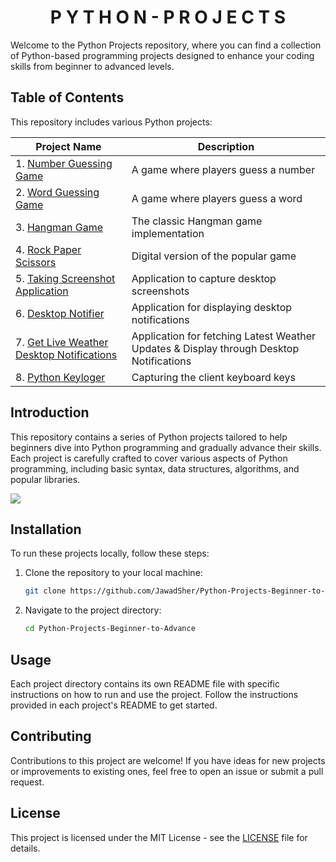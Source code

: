 <h1 align='center'>P Y T H O N - P R O J E C T S</h1>
Welcome to the Python Projects repository, where you can find a collection of Python-based programming projects designed to enhance your coding skills from beginner to advanced levels.

## Table of Contents
This repository includes various Python projects:

| Project Name                   | Description                           |
|--------------------------------|---------------------------------------|
| 1. [Number Guessing Game](https://github.com/JawadSher/Python-Projects-Beginner-to-Advance/tree/main/Project%201%20-%20Number%20Guessing%20Game)           | A game where players guess a number  |
| 2. [Word Guessing Game](https://github.com/JawadSher/Python-Projects-Beginner-to-Advance/tree/main/Project%202%20-%20Word%20Guessing%20Game)             | A game where players guess a word    |
| 3. [Hangman Game](https://github.com/JawadSher/Python-Projects-Beginner-to-Advance/tree/main/Project%203%20-%20Hungman%20Game)                     | The classic Hangman game implementation |
| 4. [Rock Paper Scissors](https://github.com/JawadSher/Python-Projects-Beginner-to-Advance/tree/main/Project%204%20-%20Rock%20Paper%20Scissor)              | Digital version of the popular game  |
| 5. [Taking Screenshot Application](https://github.com/JawadSher/Python-Projects-Beginner-to-Advance/tree/main/Project%205%20-%20Taking%20Screenshot%20Application)    | Application to capture desktop screenshots |
| 6. [Desktop Notifier](https://github.com/JawadSher/Python-Projects-Beginner-to-Advance/tree/main/Project%206%20-%20Desktop%20Notifier)                 | Application for displaying desktop notifications |
| 7. [Get Live Weather Desktop Notifications](https://github.com/JawadSher/Python-Projects-Beginner-to-Advance/tree/main/Project%207%20-%20Get%20Live%20Weather%20Desktop%20Notifications) | Application for fetching Latest Weather Updates & Display through Desktop Notifications |
| 8. [Python Keyloger](https://github.com/JawadSher/Python-Projects-Beginner-to-Advance/tree/main/Project%208%20-%20Python%20Keyloger) | Capturing the client keyboard keys |

## Introduction

This repository contains a series of Python projects tailored to help beginners dive into Python programming and gradually advance their skills. Each project is carefully crafted to cover various aspects of Python programming, including basic syntax, data structures, algorithms, and popular libraries.

<img src="https://bensstats.wordpress.com/wp-content/uploads/2020/08/zero-to-hero.gif?w=900">

## Installation

To run these projects locally, follow these steps:

1. Clone the repository to your local machine:

    ```bash
    git clone https://github.com/JawadSher/Python-Projects-Beginner-to-Advance.git
    ```

2. Navigate to the project directory:

    ```bash
    cd Python-Projects-Beginner-to-Advance
    ```

## Usage

Each project directory contains its own README file with specific instructions on how to run and use the project. Follow the instructions provided in each project's README to get started.

## Contributing

Contributions to this project are welcome! If you have ideas for new projects or improvements to existing ones, feel free to open an issue or submit a pull request.

## License

This project is licensed under the MIT License - see the [LICENSE](LICENSE) file for details.
